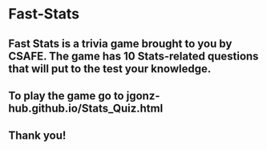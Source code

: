 # Fast-Stats

## Fast Stats is a trivia game brought to you by CSAFE. The game has 10 Stats-related questions that will put to the test your knowledge.

## To play the game go to jgonz-hub.github.io/Stats_Quiz.html

## Thank you!

